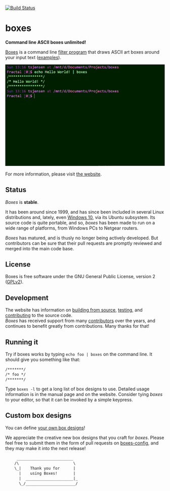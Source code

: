 [![Build Status](https://github.com/ascii-boxes/boxes/actions/workflows/boxes.yml/badge.svg)](https://github.com/ascii-boxes/boxes/actions/workflows/boxes.yml)

# boxes

**Command line ASCII boxes unlimited!**

[Boxes](https://boxes.thomasjensen.com/) is a command line
[filter program](https://boxes.thomasjensen.com/docs/filters.html) that draws ASCII art boxes
around your input text ([examples](https://boxes.thomasjensen.com/examples.html)).

![example boxes](README-0.gif)

For more information, please visit [the website](https://boxes.thomasjensen.com/).

## Status

*Boxes* is **stable**.

It has been around since 1999, and has since been included in several
Linux distributions and, lately, even
[Windows 10](https://boxes.thomasjensen.com/2016/08/boxes-part-of-windows10), via its Ubuntu subsystem.
Its source code is quite portable, and so, *boxes* has been made to run on a wide range of
platforms, from Windows PCs to Netgear routers.

*Boxes* has matured, and is thusly no longer being actively developed. But contributors can be sure
that their pull requests are promptly reviewed and merged into the main code base.

## License

Boxes is free software under the GNU General Public License, version 2
([GPLv2](http://www.gnu.org/licenses/old-licenses/gpl-2.0.html)).

## Development

The website has information on [building from source](https://boxes.thomasjensen.com/build.html),
[testing](https://boxes.thomasjensen.com/testing.html), and
[contributing](https://boxes.thomasjensen.com/contributing.html) to the source code.<br/>
*Boxes* has received support from many [contributors](https://boxes.thomasjensen.com/contributing.html#contributors)
over the years, and continues to benefit greatly from contributions. Many thanks for that!

## Running it

Try if boxes works by typing `echo foo | boxes` on the command line.
It should give you something like that:

    /*******/
    /* foo */
    /*******/

Type `boxes -l` to get a long list of box designs to use. Detailed usage information is in the
manual page and on the website. Consider tying
*boxes* to your editor, so that it can be invoked by a simple keypress.

## Custom box designs

You can define [your own box designs](https://boxes.thomasjensen.com/docs/)!

We appreciate the creative new box designs that you craft for *boxes*.
Please feel free to submit them in the form of pull requests on
[boxes-config](https://github.com/ascii-boxes/boxes/blob/master/boxes-config),
and they may make it into the next release!

```
     _________________________
    /\                        \
    \_|    Thank you for      |
      |    using Boxes!       |
      |  _____________________|_
      \_/______________________/
```
